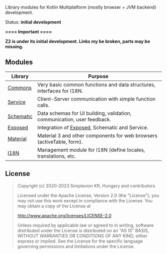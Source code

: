 Library modules for Kotlin Multiplatform (mostly browser + JVM backend) development.

Status: **initial development**

**====  Important ====**

**Z2 is under its initial development. Links my be broken, parts may be missing.**

## Modules

| Library                                               | Purpose                                                                                |
|-------------------------------------------------------|----------------------------------------------------------------------------------------|
| [Commons](https://github.com/spxbhuhb/z2-commons)     | Very basic common functions and data structures, interfaces for I18N.                  |
| [Service](https://github.com/spxbhuhb/z2-service)     | Client-Server communication with simple function calls.                                |
| [Schematic](https://github.com/spxbhuhb/z2-schematic) | Data schemas for UI building, validation, communication, user feedback.                |
| [Exposed](https://github.com/spxbhuhb/z2-exposed)     | Integration of [Exposed](https://github.com/JetBrains/Exposed), Schematic and Service. |
| [Material](https://github.com/spxbhuhb/z2-material)   | Material 3 and other components for web browsers (activeTable, form).                  |
| [I18N](https://github.com/spxbhuhb/z2-i18n)           | Management module for I18N (define locales, translations, etc.                         |

## License

> Copyright (c) 2020-2023 Simplexion Kft, Hungary and contributors
>
> Licensed under the Apache License, Version 2.0 (the "License");
> you may not use this work except in compliance with the License.
> You may obtain a copy of the License at
>
>    http://www.apache.org/licenses/LICENSE-2.0
>
> Unless required by applicable law or agreed to in writing, software
> distributed under the License is distributed on an "AS IS" BASIS,
> WITHOUT WARRANTIES OR CONDITIONS OF ANY KIND, either express or implied.
> See the License for the specific language governing permissions and
> limitations under the License.
